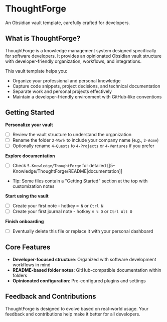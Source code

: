 # ThoughtForge

An Obsidian vault template, carefully crafted for developers.

## What is ThoughtForge?

ThoughtForge is a knowledge management system designed specifically for software developers. It provides an opinionated Obsidian vault structure with developer-friendly organization, workflows, and integrations.

This vault template helps you:
- Organize your professional and personal knowledge
- Capture code snippets, project decisions, and technical documentation
- Separate work and personal projects effectively
- Maintain a developer-friendly environment with GitHub-like conventions

## Getting Started

**Personalize your vault**
- [ ] Review the vault structure to understand the organization
- [ ] Rename the folder `2-Work` to include your company name (e.g., `2-Acme`)
- [ ] Optionally rename `4-Quests` to `4-Projects` or `4-Ventures` if you prefer

**Explore documentation**
- [ ] Check `5-Knowledge/ThoughtForge` for detailed [[5-Knowledge/ThoughtForge/README|documentation]]
- Tip: Some files contain a "Getting Started" section at the top with customization notes

**Start using the vault**
- [ ] Create your first note - hotkey `⌘ N` or `Ctrl N`
- [ ] Create your first journal note - hotkey `⌘ ⌥ O` or `Ctrl Alt O`

**Finish onboarding**
- [ ] Eventually delete this file or replace it with your personal dashboard

## Core Features

- **Developer-focused structure**: Organized with software development workflows in mind
- **README-based folder notes**: GitHub-compatible documentation within folders
- **Opinionated configuration**: Pre-configured plugins and settings

## Feedback and Contributions

ThoughtForge is designed to evolve based on real-world usage. Your feedback and contributions help make it better for all developers.